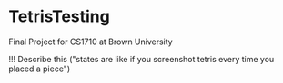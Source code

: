# TetrisTesting
Final Project for CS1710 at Brown University

!!! Describe this ("states are like if you screenshot tetris every time you placed a piece")
